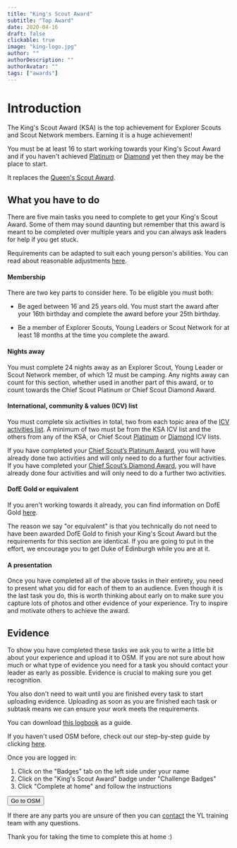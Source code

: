```yaml
---
title: "King's Scout Award"
subtitle: "Top Award"
date: 2020-04-16
draft: false
clickable: true
image: "king-logo.jpg"
author: ""
authorDescription: ""
authorAvatar: ""
tags: ["awards"]
---
```


# Introduction

The King's Scout Award (KSA) is the top achievement for Explorer Scouts and Scout Network members. Earning it is a huge achievement!

You must be at least 16 to start working towards your King's Scout Award and if you haven't achieved [Platinum](/chief-scouts-platinum) or [Diamond](/chief-scouts-diamond) yet then they may be the place to start.

It replaces the [Queen's Scout Award](/queen-scouts-award).

## What you have to do

There are five main tasks you need to complete to get your King's Scout Award. Some of them may sound daunting but remember that this award is meant to be completed over multiple years and you can always ask leaders for help if you get stuck.

Requirements can be adapted to suit each young person's abilities. You can read about reasonable adjustments [here](https://members.scouts.org.uk/supportresources/1301/policy-and-approach).

#### Membership

There are two key parts to consider here. To be eligible you must both:

- Be aged between 16 and 25 years old. You must start the award after your 16th birthday and complete the award before your 25th birthday.

- Be a member of Explorer Scouts, Young Leaders or Scout Network for at least 18 months at the time you complete the award.

#### Nights away

You must complete 24 nights away as an Explorer Scout, Young Leader or Scout Network member, of which 12 must be camping. Any nights away can count for this section, whether used in another part of this award, or to count towards the Chief Scout Platinum or Chief Scout Diamond Award.

#### International, community & values (ICV) list

You must complete six activities in total, two from each topic area of the <a href="https://www.scouts.org.uk/explorers/kings-scout-award-icv-list" target="_blank">ICV activities list</a>. A minimum of two must be from the KSA ICV list and the others from any of the KSA, or Chief Scout <a href="https://www.scouts.org.uk/explorers/chief-scout-s-platinum-award-icv-list" target="_blank">Platinum</a> or <a href="https://www.scouts.org.uk/explorers/chief-scout-s-diamond-award-icv-list" target="_blank">Diamond</a> ICV lists.

If you have completed your [Chief Scout’s Platinum Award](/chief-scouts-platinum), you will have already done two activities and will only need to do a further four activities. If you have completed your [Chief Scout’s Diamond Award](/chief-scouts-diamond), you will have already done four activities and will only need to do a further two activities.

#### DofE Gold or equivalent

If you aren't working towards it already, you can find information on DofE Gold [here](/dofe-gold).

The reason we say "or equivalent" is that you technically do not need to have been awarded DofE Gold to finish your King's Scout Award but the requirements for this section are identical. If you are going to put in the effort, we encourage you to get Duke of Edinburgh while you are at it.

#### A presentation

Once you have completed all of the above tasks in their entirety, you need to present what you did for each of them to an audience. Even though it is the last task you do, this is worth thinking about early on to make sure you capture lots of photos and other evidence of your experience. Try to inspire and motivate others to achieve the award.

## Evidence

To show you have completed these tasks we ask you to write a little bit about your experience and upload it to OSM. If you are not sure about how much or what type of evidence you need for a task you should contact your leader as early as possible. Evidence is crucial to making sure you get recognition.

You also don't need to wait until you are finished every task to start uploading evidence. Uploading as soon as you are finished each task or subtask means we can ensure your work meets the requirements.

You can download [this logbook](https://cms.scouts.org.uk/media/fdzlt5le/ksa-logbook-completion-form-using-post-010624-ksa-criteria-updated-190724.docx) as a guide.

If you haven't used OSM before, check out our step-by-step guide by clicking [here](/evidence).

Once you are logged in:

1. Click on the "Badges" tab on the left side under your name
2. Click on the "King's Scout Award" badge under "Challenge Badges"
3. Click "Complete at home" and follow the instructions

<a href="https://www.onlinescoutmanager.co.uk/main.php">
 <button type="button" class="go-to-osm">Go to OSM</button>
</a>

If there are any parts you are unsure of then you can [contact](/contact) the YL training team with any questions.

Thank you for taking the time to complete this at home :)
